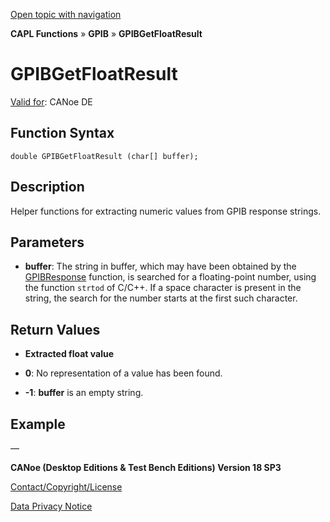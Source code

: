 [Open topic with navigation](../../../../../CANoeDEFamily.htm#Topics/CAPLFunctions/GPIB/Functions/CAPLfunctionGPIBGetFloatResult.md)

**CAPL Functions** » **GPIB** » **GPIBGetFloatResult**

# GPIBGetFloatResult

[Valid for](../../../Shared/FeatureAvailability.md): CANoe DE

## Function Syntax

```plaintext
double GPIBGetFloatResult (char[] buffer);
```

## Description

Helper functions for extracting numeric values from GPIB response strings.

## Parameters

- **buffer**: The string in buffer, which may have been obtained by the [GPIBResponse](CAPLfunctionGPIBResponse.md) function, is searched for a floating-point number, using the function `strtod` of C/C++. If a space character is present in the string, the search for the number starts at the first such character.

## Return Values

- **Extracted float value**

- **0**: No representation of a value has been found.

- **-1**: **buffer** is an empty string.

## Example

—

**CANoe (Desktop Editions & Test Bench Editions) Version 18 SP3**

[Contact/Copyright/License](../../../Shared/ContactCopyrightLicense.md)

[Data Privacy Notice](https://www.vector.com/int/en/company/get-info/privacy-policy/)
